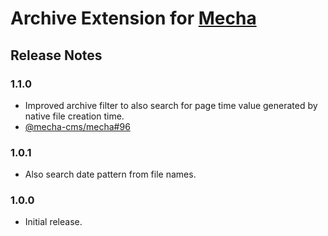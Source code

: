 Archive Extension for [Mecha](https://github.com/mecha-cms/mecha)
=================================================================

Release Notes
-------------

### 1.1.0

 - Improved archive filter to also search for page time value generated by native file creation time.
 - [@mecha-cms/mecha#96](https://github.com/mecha-cms/mecha/issues/96)

### 1.0.1

 - Also search date pattern from file names.

### 1.0.0

 - Initial release.
